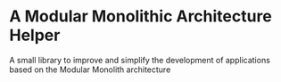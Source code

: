# A Modular Monolithic Architecture Helper
A small library to improve and simplify the development of applications based on the Modular Monolith architecture
